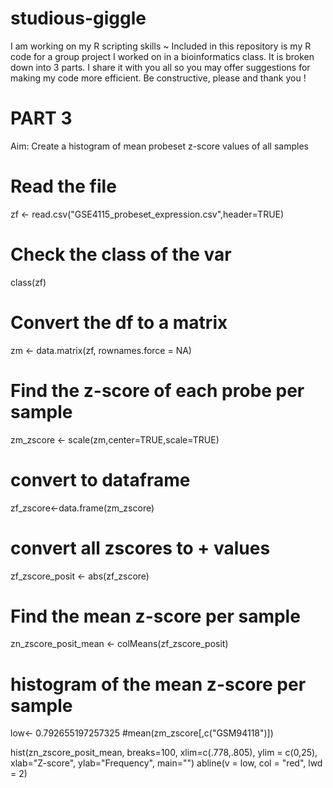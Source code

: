 # studious-giggle
I am working on my R scripting skills ~
Included in this repository is my R code for a group project I worked on in a bioinformatics class.
It is broken down into 3 parts.
I share it with you all so you may offer suggestions for making my code more efficient.
Be constructive, please and thank you !

# PART 3
Aim: Create a histogram of mean probeset z-score values of all samples

# Read the file
zf <- read.csv("GSE4115_probeset_expression.csv",header=TRUE) 
# Check the class of the var
class(zf)
# Convert the df to a matrix
zm <- data.matrix(zf, rownames.force = NA) 
# Find the z-score of each probe per sample
zm_zscore <- scale(zm,center=TRUE,scale=TRUE)
# convert to dataframe
zf_zscore<-data.frame(zm_zscore) 
# convert all zscores to + values
zf_zscore_posit <- abs(zf_zscore)
# Find the mean z-score per sample 
zn_zscore_posit_mean <- colMeans(zf_zscore_posit)

# histogram of the mean z-score per sample 
low<- 0.792655197257325 #mean(zm_zscore[,c("GSM94118")])

hist(zn_zscore_posit_mean,
     breaks=100,
     xlim=c(.778,.805),
     ylim = c(0,25),
     xlab="Z-score",
     ylab="Frequency",
     main="")
abline(v = low,
       col = "red",
       lwd = 2)
